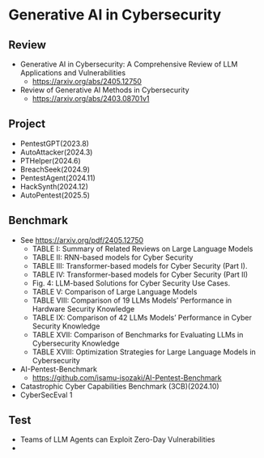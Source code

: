 # Generative AI in Cybersecurity

## Review
- Generative AI in Cybersecurity: A Comprehensive Review of LLM Applications and Vulnerabilities
  - https://arxiv.org/abs/2405.12750
- Review of Generative AI Methods in Cybersecurity
  - https://arxiv.org/abs/2403.08701v1

## Project
- PentestGPT(2023.8)
- AutoAttacker(2024.3)
- PTHelper(2024.6)
- BreachSeek(2024.9)
- PentestAgent(2024.11)
- HackSynth(2024.12)
- AutoPentest(2025.5)

## Benchmark
- See https://arxiv.org/pdf/2405.12750
  - TABLE I: Summary of Related Reviews on Large Language Models
  - TABLE II: RNN-based models for Cyber Security
  - TABLE III: Transformer-based models for Cyber Security (Part I).
  - TABLE IV: Transformer-based models for Cyber Security (Part II)
  - Fig. 4: LLM-based Solutions for Cyber Security Use Cases.
  - TABLE V: Comparison of Large Language Models
  - TABLE VIII: Comparison of 19 LLMs Models’ Performance in Hardware Security Knowledge
  - TABLE IX: Comparison of 42 LLMs Models’ Performance in Cyber Security Knowledge
  - TABLE XVII: Comparison of Benchmarks for Evaluating LLMs in Cybersecurity Knowledge
  - TABLE XVIII: Optimization Strategies for Large Language Models in Cybersecurity
- AI-Pentest-Benchmark
  - https://github.com/isamu-isozaki/AI-Pentest-Benchmark 
- Catastrophic Cyber Capabilities Benchmark (3CB)(2024.10)
- CyberSecEval 1 


## Test
- Teams of LLM Agents can Exploit Zero-Day Vulnerabilities
- 
